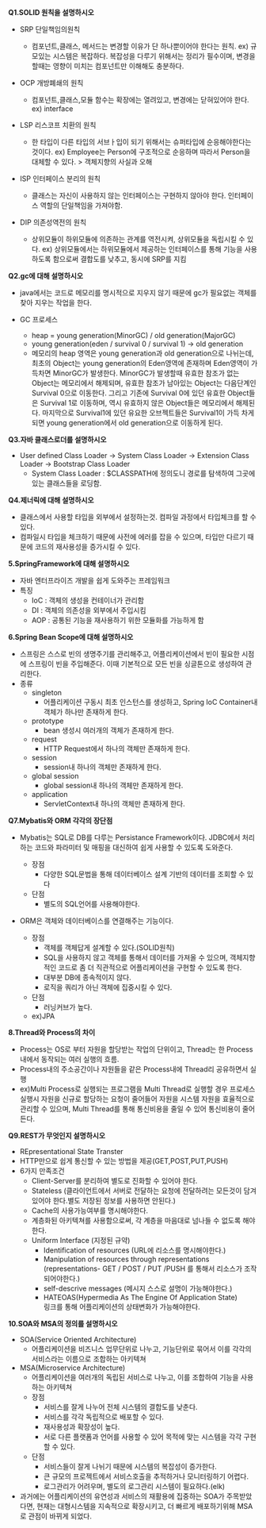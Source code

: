 
**Q1.SOLID 원칙을 설명하시오**

- SRP 단일책임의원칙
  - 컴포넌트,클래스, 메서드는 변경할 이유가 단 하나뿐이어야 한다는 원칙.
  ex) 규모있는 시스템은 복잡하다. 복잡성을 다루기 위해서는 정리가 필수이며, 변경을 할때는 영향이 미치는 컴포넌트만 이해해도 충분하다.

- OCP 개방폐쇄의 원칙
  - 컴포넌트,클래스,모듈 함수는 확장에는 열려있고, 변경에는 닫혀있어야 한다.
  ex) interface

- LSP 리스코프 치환의 원칙
  - 한 타입이 다른 타입의 서브ㅏ입이 되기 위해서는 슈퍼타입에 순응해야한다는 것이다.
  ex) Employee는 Person에 구조적으로 순응하며 따라서 Person을 대체할 수 있다. > 객체지향의 사실과 오해

- ISP 인터페이스 분리의 원칙
  - 클래스는 자신이 사용하지 않는 인터페이스는 구현하지 않아야 한다. 인터페이스 역할의 단일책임을 가져야함.

- DIP 의존성역전의 원칙
  - 상위모듈이 하위모듈에 의존하는 관계를 역전시켜, 상위모듈을 독립시킬 수 있다.
  ex) 상위모듈에서는 하위모듈에서 제공하는 인터페이스를 통해 기능을 사용하도록 함으로써 결합도를 낮추고, 동시에 SRP를 지킴
  
**Q2.gc에 대해 설명하시오**

- java에서는 코드로 메모리를 명시적으로 지우지 않기 때문에 gc가 필요없는 객체를 찾아 지우는 작업을 한다.

- GC 프로세스
  - heap = young generation(MinorGC) / old generation(MajorGC)
  - young generation(eden / survival 0 / survival 1) -> old generation
  - 메모리의 heap 영역은 young generation과 old generation으로 나뉘는데, 최초의 Object는 young generation의 Eden영역에 존재하며 Eden영역이 가득차면 MinorGC가 발생한다.
MinorGC가 발생할때 유효한 참조가 없는 Object는 메모리에서 해제되며, 유효한 참조가 남아있는 Object는 다음단계인 Survival 0으로 이동한다. 그리고 기존에 Survival 0에 있던 유효한 Object들은 Survival 1로 이동하며, 역시 유효하지 않은 Object들은 메모리에서 해제된다.
마지막으로 Survival1에 있던 유요한 오브젝트들은 Survival1이 가득 차게 되면 young generation에서 old generation으로 이동하게 된다.

**Q3.자바 클래스로더를 설명하시오**

- User defined Class Loader -> System Class Loader -> Extension Class Loader -> Bootstrap Class Loader
  - System Class Loader : $CLASSPATH에 정의도니 경로를 탐색하여 그곳에 있는 클래스들을 로딩함.

**Q4.제너릭에 대해 설명하시오**

- 클래스에서 사용할 타입을 외부에서 설정하는것. 컴파일 과정에서 타입체크를 할 수 있다.
- 컴파일시 타입을 체크하기 때문에 사전에 에러를 잡을 수 있으며, 타입만 다르기 때문에 코드의 재사용성을 증가시킬 수 있다.

**5.SpringFramework에 대해 설명하시오**

- 자바 엔터프라이즈 개발을 쉽게 도와주는 프레임워크
- 특징
  - IoC : 객체의 생성을 컨테이너가 관리함
  - DI : 객체의 의존성을 외부에서 주입시킴
  - AOP : 공통된 기능을 재사용하기 위한 모듈화를 가능하게 함

**6.Spring Bean Scope에 대해 설명하시오**

- 스프링은 스스로 빈의 생명주기를 관리해주고, 어플리케이션에서 빈이 필요한 시점에 스프링이 빈을 주입해준다. 이때 기본적으로 모든 빈을 싱글톤으로 생성하여 관리한다.
- 종류
  - singleton
    - 어플리케이션 구동시 최초 인스턴스를 생성하고, Spring IoC Container내 객체가 하나만 존재하게 한다.
  - prototype
    - bean 생성시 여러개의 객체가 존재하게 한다.
  - request
    - HTTP Request에서 하나의 객체만 존재하게 한다.
  - session
    - session내 하나의 객체만 존재하게 한다.
  - global session
    - global session내 하나의 객체만 존재하게 한다.
  - application
    - ServletContext내 하나의 객체만 존재하게 한다.

**Q7.Mybatis와 ORM 각각의 장단점**

- Mybatis는 SQL로 DB를 다루는 Persistance Framework이다. JDBC에서 처리하는 코드와 파라미터 및 매핑을 대신하여 쉽게 사용할 수 있도록 도와준다.
  - 장점
    - 다양한 SQL문법을 통해 데이터베이스 설계 기반의 데이터를 조회할 수 있다
  - 단점
    - 별도의 SQL언어를 사용해야한다.

- ORM은 객체와 데이터베이스를 연결해주는 기능이다.
  - 장점
    - 객체를 객체답게 설계할 수 있다.(SOLID원칙)
    - SQL을 사용하지 않고 객체를 통해서 데이터를 가져올 수 있으며, 객체지향적인 코드로 좀 더 직관적으로 어플리케이션을 구현할 수 있도록 한다.
    - 대부분 DB에 종속적이지 않다.
    - 로직을 쿼리가 아닌 객체에 집중시킬 수 있다.
  - 단점
    - 러닝커브가 높다.
  - ex)JPA

**8.Thread와 Process의 차이**

- Process는 OS로 부터 자원을 할당받는 작업의 단위이고, Thread는 한 Process내에서 동작되는 여러 실행의 흐름.
- Process내의 주소공간이나 자원들을 같은 Process내에 Thread리 공유하면서 실행
- ex)Multi Process로 실행되는 프로그램을 Multi Thread로 실행할 경우 프로세스 실행시 자원을 신규로 할당하는 요청이 줄어들어 자원을 시스템 자원을 효율적으로 관리할 수 있으며, Multi Thread를 통해 통신비용을 줄일 수 있어 통신비용이 줄어든다.

**Q9.REST가 무엇인지 설명하시오**

- REpresentational State Transter
- HTTP만으로 쉽게 통신할 수 있는 방법을 제공(GET,POST,PUT,PUSH)
- 6가지 만족조건
  - Client-Server를 분리하여 별도로 진화할 수 있어야 한다.
  - Stateless (클라이언트에서 서버로 전달하는 요청에 전달하려는 모든것이 담겨 있어야 한다.별도 저장된 정보를 사용하면 안된다.)
  - Cache의 사용가능여부를 명시해야한다.
  - 계층화된 아키텍쳐를 사용함으로써, 각 계층을 마음대로 넘나들 수 없도록 해야한다.
  - Uniform Interface (지정된 규약)
    - Identification of resources (URL에 리소스를 명시해야한다.)
    - Manipulation of resources through representations  
    (representations- GET / POST / PUT /PUSH 를 통해서 리소스가 조작되어야한다.)
    - self-descrive messages (메시지 스스로 설명이 가능해야한다.)
    - HATEOAS(Hypermedia As The Engine Of Application State)  
      링크를 통해 어플리케이션의 상태변화가 가능해야한다.

**10.SOA와 MSA의 정의를 설명하시오**

- SOA(Service Oriented Architecture)
  - 어플리케이션을 비즈니스 업무단위로 나누고, 기능단위로 묶어서 이를 각각의 서비스라는 이름으로 조합하는 아키텍쳐
- MSA(Microservice Architecture)
  - 어플리케이션을 여러개의 독립된 서비스로 나누고, 이를 조합하여 기능을 사용하는 아키텍쳐
  - 장점
    - 서비스를 잘게 나누어 전체 시스템의 결합도를 낮춘다.
    - 서비스를 각각 독립적으로 배포할 수 있다.
    - 재사용성과 확장성이 높다.
    - 서로 다른 플랫폼과 언어를 사용할 수 있어 목적에 맞는 시스템을 각각 구현할 수 있다.
  - 단점
    - 서비스들이 잘게 나뉘기 때문에 시스템의 복잡성이 증가한다.
    - 큰 규모의 프로젝트에서 서비스호출을 추적하거나 모니터링하기 어렵다.
    - 로그관리가 어려우며, 별도의 로그관리 시스템이 필요하다.(elk)
- 과거에는 어플리케이션의 유연성과 서비스의 재활용에 집중하는 SOA가 주목받았다면, 현재는 대형시스템을 지속적으로 확장시키고, 더 빠르게 배포하기위해 MSA로 관점이 바뀌게 되었다.